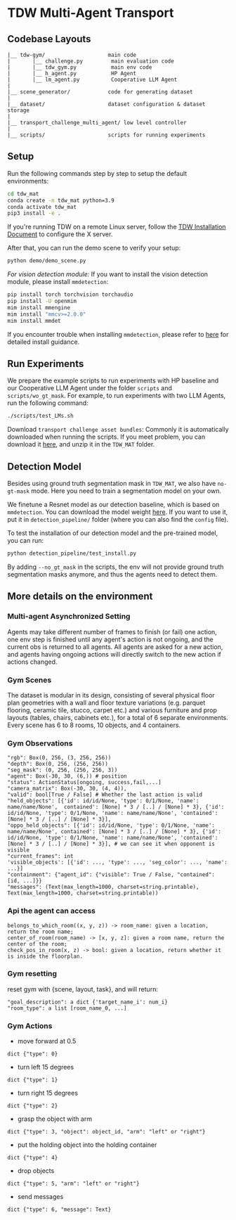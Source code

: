 # TDW Multi-Agent Transport

## Codebase Layouts 

```
|__ tdw-gym/ 					main code
|       |__ challenge.py         main evaluation code
|       |__ tdw_gym.py           main env code
|       |__ h_agent.py           HP Agent
|       |__ lm_agent.py          Cooperative LLM Agent
|
|__ scene_generator/ 			code for generating dataset
|
|__ dataset/ 					dataset configuration & dataset storage
|
|__ transport_challenge_multi_agent/ low level controller
|
|__ scripts/ 					scripts for running experiments
```

## Setup

Run the following commands step by step to setup the default environments:

```bash
cd tdw_mat
conda create -n tdw_mat python=3.9
conda activate tdw_mat
pip3 install -e .
```

If you're running TDW on a remote Linux server, follow the [TDW Installation Document](https://github.com/threedworld-mit/tdw/blob/master/Documentation/lessons/setup/install.md) to configure the X server.

After that, you can run the demo scene to verify your setup:

```bash
python demo/demo_scene.py
```

*For vision detection module:* If you want to install the vision detection module, please install `mmdetection`:
```bash
pip install torch torchvision torchaudio
pip install -U openmim
mim install mmengine
mim install "mmcv>=2.0.0"
mim install mmdet
```
If you encounter trouble when installing `mmdetection`, please refer to [here](https://mmdetection.readthedocs.io/en/latest/get_started.html) for detailed install guidance.

## Run Experiments

We prepare the example scripts to run experiments with HP baseline and our Cooperative LLM Agent under the folder `scripts` and `scripts/wo_gt_mask`. For example, to run experiments with two LLM Agents, run the following command:

```bash
./scripts/test_LMs.sh
```

Download `transport challenge asset bundles`: Commonly it is automatically downloaded when running the scripts. If you meet problem, you can download it [here](https://drive.google.com/file/d/1us2hpJj3_u1Ti_R0OrqVDgUQbdMPUaKN/view?usp=sharing), and unzip it in the `TDW_MAT` folder.

## Detection Model

Besides using ground truth segmentation mask in `TDW_MAT`, we also have `no-gt-mask` mode. Here you need to train a segmentation model on your own.

We finetune a Resnet model as our detection baseline, which is based on `mmdetection`. You can download the model weight [here](https://drive.google.com/file/d/1JTrV5jdF-LQVwY3OsV3Jd3r6PRghyHBp/view?usp=sharing). If you want to use it, put it in `detection_pipeline/` folder (where you can also find the `config` file). 

To test the installation of our detection model and the pre-trained model, you can run:

```bash
python detection_pipeline/test_install.py
```

By adding `--no_gt_mask` in the scripts, the env will not provide ground truth segmentation masks anymore, and thus the agents need to detect them. 

## More details on the environment

### Multi-agent Asynchronized Setting

Agents may take different number of frames to finish (or fail) one action, one env step is finished until any agent's action is not ongoing, and the current obs is returned to all agents.
All agents are asked for a new action, and agents having ongoing actions will directly switch to the new action if actions changed. 

### Gym Scenes

The dataset is modular in its design, consisting of several physical floor plan geometries with a wall and floor texture 
variations (e.g. parquet flooring, ceramic tile, stucco, carpet etc.) and various furniture and prop layouts (tables, 
chairs, cabinets etc.), for a total of 6 separate environments. Every scene has 6 to 8 rooms, 10 objects, and 4 containers.

### Gym Observations
```
"rgb": Box(0, 256, (3, 256, 256))
"depth": Box(0, 256, (256, 256))
"seg_mask": (0, 256, (256, 256, 3))
"agent": Box(-30, 30, (6,)) # position
"status": ActionStatus[ongoing, success,fail,...]
"camera_matrix": Box(-30, 30, (4, 4)),
"valid": bool[True / False] # Whether the last action is valid
"held_objects": [{'id': id/id/None, 'type': 0/1/None, 'name': name/name/None',  contained': [None] * 3 / [..] / [None] * 3}, {'id': id/id/None, 'type': 0/1/None, 'name': name/name/None', 'contained': [None] * 3 / [..] / [None] * 3}],
"oppo_held_objects": [{'id': id/id/None, 'type': 0/1/None, 'name': name/name/None', contained': [None] * 3 / [..] / [None] * 3}, {'id': id/id/None, 'type': 0/1/None, 'name': name/name/None', 'contained': [None] * 3 / [..] / [None] * 3}], # we can see it when opponent is visible
"current_frames": int
'visible_objects': [{'id': ..., 'type': ..., 'seg_color': ..., 'name': ...}]
"containment": {"agent_id": {"visible": True / False, "contained": [id, ...]}}
"messages": (Text(max_length=1000, charset=string.printable), Text(max_length=1000, charset=string.printable))
```

### Api the agent can access
```
belongs_to_which_room((x, y, z)) -> room_name: given a location, return the room name;
center_of_room(room_name) -> [x, y, z]: given a room name, return the center of the room;
check_pos_in_room(x, z) -> bool: given a location, return whether it is inside the floorplan.
```

### Gym resetting
reset gym with {scene, layout, task}, and will return:
```
"goal_description": a dict {'target_name_i': num_i}
"room_type": a list [room_name_0, ...]
```

### Gym Actions
* move forward at 0.5
```
dict {"type": 0} 
```
* turn left 15 degrees
```
dict {"type": 1} 
```
* turn right 15 degrees
```
dict {"type": 2} 
```
* grasp the object with arm
```
dict {"type": 3, "object": object_id, "arm": "left" or "right"} 
```
* put the holding object into the holding container
```
dict {"type": 4} 
```
* drop objects
```
dict {"type": 5, "arm": "left" or "right"}
```
* send messages
```
dict {"type": 6, "message": Text}
```
